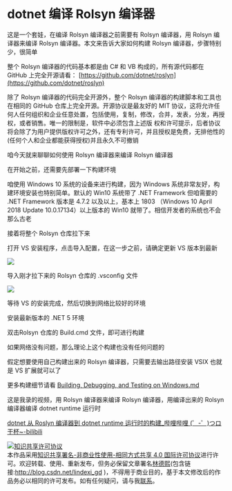 
# dotnet 编译 Rolsyn 编译器

这是一个套娃，在编译 Rolsyn 编译器之前需要有 Rolsyn 编译器，用 Rolsyn 编译器来编译 Rolsyn 编译器。本文来告诉大家如何构建 Rolsyn 编译器，步骤特别少，很简单

<!--more-->



<!-- 发布 -->

整个 Rolsyn 编译器的代码基本都是由 C# 和 VB 构成的，所有源代码都在 GitHub 上完全开源请看： [https://github.com/dotnet/roslyn](https://github.com/dotnet/roslyn)

除了 Rolsyn 编译器的代码完全开源外，整个 Rolsyn 编译器的构建脚本和工具也在相同的 GitHub 仓库上完全开源。开源协议是最友好的 MIT 协议，这将允许任何人任何组织和企业任意处置，包括使用，复制，修改，合并，发表，分发，再授权，或者销售。唯一的限制是，软件中必须包含上述版 权和许可提示，后者协议将会除了为用户提供版权许可之外，还有专利许可，并且授权是免费，无排他性的(任何个人和企业都能获得授权)并且永久不可撤销

咱今天就来聊聊如何使用 Rolsyn 编译器来编译 Rolsyn 编译器

在开始之前，还需要先部署一下构建环境

咱使用 Windows 10 系统的设备来进行构建，因为 Windows 系统非常友好，构建环境安装也特别简单。默认的 Win10 系统带了 .NET Framework 但咱需要的 .NET Framework 版本是 4.7.2 以及以上，基本上 1803 （Windows 10 April 2018 Update 10.0.17134）以上版本的 Win10 就带了。相信开发者的系统也不会那么古老

接着将整个 Rolsyn 仓库拉下来

打开 VS 安装程序，点击导入配置，在这一步之前，请确定更新 VS 版本到最新

<!-- ![](image/dotnet 编译 Rolsyn 编译器/dotnet 编译 Rolsyn 编译器0.png) -->

![](http://image.acmx.xyz/lindexi%2F2020121848396081.jpg)

导入刚才拉下来的 Rolsyn 仓库的 .vsconfig 文件

<!-- ![](image/dotnet 编译 Rolsyn 编译器/dotnet 编译 Rolsyn 编译器1.png) -->

![](http://image.acmx.xyz/lindexi%2F2020121849177287.jpg)

等待 VS 的安装完成，然后切换到网络比较好的环境

安装最新版本的 .NET 5 环境

双击Rolsyn 仓库的 Build.cmd 文件，即可进行构建

如果网络没有问题，那么理论上这个构建也没有任何问题的

假定想要使用自己构建出来的 Rolsyn 编译器，只需要去输出路径安装 VSIX 也就是 VS 扩展就可以了

更多构建细节请看 [Building, Debugging, and Testing on Windows.md](https://github.com/dotnet/roslyn/blob/master/docs/contributing/Building,%20Debugging,%20and%20Testing%20on%20Windows.md)

这是我录的视频，用 Rolsyn 编译器来编译 Rolsyn 编译器，用编译出来的 Rolsyn 编译器编译 dotnet runtime 运行时

[dotnet 从 Roslyn 编译器到 dotnet runtime 运行时的构建_哔哩哔哩 (゜-゜)つロ 干杯~-bilibili](https://www.bilibili.com/video/BV1e541157CB )





<a rel="license" href="http://creativecommons.org/licenses/by-nc-sa/4.0/"><img alt="知识共享许可协议" style="border-width:0" src="https://licensebuttons.net/l/by-nc-sa/4.0/88x31.png" /></a><br />本作品采用<a rel="license" href="http://creativecommons.org/licenses/by-nc-sa/4.0/">知识共享署名-非商业性使用-相同方式共享 4.0 国际许可协议</a>进行许可。欢迎转载、使用、重新发布，但务必保留文章署名[林德熙](http://blog.csdn.net/lindexi_gd)(包含链接:http://blog.csdn.net/lindexi_gd )，不得用于商业目的，基于本文修改后的作品务必以相同的许可发布。如有任何疑问，请与我[联系](mailto:lindexi_gd@163.com)。